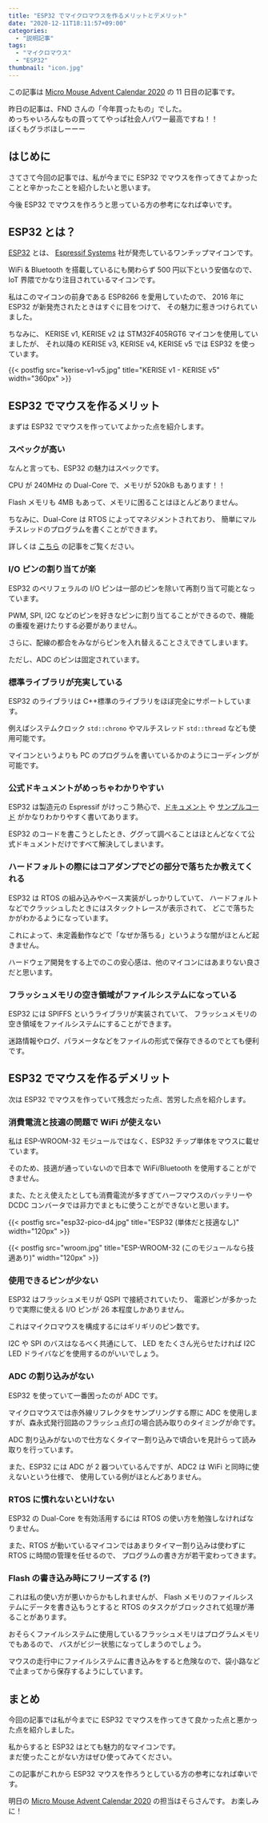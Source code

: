 ```yaml
---
title: "ESP32 でマイクロマウスを作るメリットとデメリット"
date: "2020-12-11T18:11:57+09:00"
categories:
  - "説明記事"
tags:
  - "マイクロマウス"
  - "ESP32"
thumbnail: "icon.jpg"
---
```


この記事は
[Micro Mouse Advent Calendar 2020](https://adventar.org/calendars/5829)
の 11 日目の記事です。

昨日の記事は、FND さんの「今年買ったもの」でした。  
めっちゃいろんなもの買っててやっぱ社会人パワー最高ですね！！  
ぼくもグラボほしーーー

## はじめに

さてさて今回の記事では、私が今までに ESP32 でマウスを作ってきてよかったことと辛かったことを紹介したいと思います。

今後 ESP32 でマウスを作ろうと思っている方の参考になれば幸いです。

<!--more-->

## ESP32 とは？

[ESP32](https://www.espressif.com/en/products/socs/esp32) とは、
[Espressif Systems](https://www.espressif.com/) 社が発売しているワンチップマイコンです。

WiFi & Bluetooth を搭載しているにも関わらず 500 円以下という安価なので、
IoT 界隈でかなり注目されているマイコンです。

私はこのマイコンの前身である ESP8266 を愛用していたので、
2016 年に ESP32 が新発売されたときはすぐに目をつけて、
その魅力に惹きつけられていました。

ちなみに、
KERISE v1, KERISE v2 は STM32F405RGT6 マイコンを使用していましたが、
それ以降の KERISE v3, KERISE v4, KERISE v5 では ESP32 を使っています。

{{< postfig src="kerise-v1-v5.jpg" title="KERISE v1 - KERISE v5" width="360px" >}}

## ESP32 でマウスを作るメリット

まずは ESP32 でマウスを作っていてよかった点を紹介します。

### スペックが高い

なんと言っても、ESP32 の魅力はスペックです。

CPU が 240MHz の Dual-Core で、メモリが 520kB もあります！！

Flash メモリも 4MB もあって、メモリに困ることはほとんどありません。

ちなみに、Dual-Core は RTOS によってマネジメントされており、
簡単にマルチスレッドのプログラムを書くことができます。

詳しくは [こちら](/posts/2017-06-24-esp32-dual-core/) の記事をご覧ください。

### I/O ピンの割り当てが楽

ESP32 のペリフェラルの I/O ピンは一部のピンを除いて再割り当て可能となっています。

PWM, SPI, I2C などのピンを好きなピンに割り当てることができるので、機能の重複を避けたりする必要がありません。

さらに、配線の都合をみながらピンを入れ替えることさえできてしまいます。

ただし、ADC のピンは固定されています。

### 標準ライブラリが充実している

ESP32 のライブラリは C++標準のライブラリをほぼ完全にサポートしています。

例えばシステムクロック `std::chrono` やマルチスレッド `std::thread` なども使用可能です。

マイコンというよりも PC のプログラムを書いているかのようにコーディングが可能です。

### 公式ドキュメントがめっちゃわかりやすい

ESP32 は製造元の Espressif がけっこう熱心で、[ドキュメント](https://docs.espressif.com/projects/esp-idf/en/latest/esp32/index.html) や [サンプルコード](https://github.com/espressif/esp-idf/tree/master/examples) がかなりわかりやすく書いてあります。

ESP32 のコードを書こうとしたとき、ググって調べることはほとんどなくて公式ドキュメントだけですべて解決してしまいます。

### ハードフォルトの際にはコアダンプでどの部分で落ちたか教えてくれる

ESP32 は RTOS の組み込みやベース実装がしっかりしていて、
ハードフォルトなどでクラッシュしたときにはスタックトレースが表示されて、
どこで落ちたかがわかるようになっています。

これによって、未定義動作などで「なぜか落ちる」というような闇がほとんど起きません。

ハードウェア開発をする上でのこの安心感は、他のマイコンにはあまりない良さだと思います。

### フラッシュメモリの空き領域がファイルシステムになっている

ESP32 には SPIFFS というライブラリが実装されていて、
フラッシュメモリの空き領域をファイルシステムにすることができます。

迷路情報やログ、パラメータなどをファイルの形式で保存できるのでとても便利です。

## ESP32 でマウスを作るデメリット

次は ESP32 でマウスを作っていて残念だった点、苦労した点を紹介します。

### 消費電流と技適の問題で WiFi が使えない

私は ESP-WROOM-32 モジュールではなく、ESP32 チップ単体をマウスに載せています。

そのため、技適が通っていないので日本で WiFi/Bluetooth を使用することができません。

また、たとえ使えたとしても消費電流が多すぎてハーフマウスのバッテリーや DCDC コンバータでは非力でまともに使うことができないと思います。

{{< postfig src="esp32-pico-d4.jpg" title="ESP32 (単体だと技適なし)" width="120px" >}}

{{< postfig src="wroom.jpg" title="ESP-WROOM-32 (このモジュールなら技適あり)" width="120px" >}}

### 使用できるピンが少ない

ESP32 はフラッシュメモリが QSPI で接続されていたり、
電源ピンが多かったりで実際に使える I/O ピンが 26 本程度しかありません。

これはマイクロマウスを構成するにはギリギリのピン数です。

I2C や SPI のバスはなるべく共通にして、
LED をたくさん光らせたければ I2C LED ドライバなどを使用するのがいいでしょう。

### ADC の割り込みがない

ESP32 を使っていて一番困ったのが ADC です。

マイクロマウスでは赤外線リフレクタをサンプリングする際に ADC を使用しますが、森永式発行回路のフラッシュ点灯の場合読み取りのタイミングが命です。

ADC 割り込みがないので仕方なくタイマー割り込みで頃合いを見計らって読み取りを行っています。

また、ESP32 には ADC が 2 器ついているんですが、ADC2 は WiFi と同時に使えないという仕様で、
使用している例がほとんどありません。

### RTOS に慣れないといけない

ESP32 の Dual-Core を有効活用するには RTOS の使い方を勉強しなければなりません。

また、RTOS が動いているマイコンではあまりタイマー割り込みは使わずに RTOS に時間の管理を任せるので、
プログラムの書き方が若干変わってきます。

### Flash の書き込み時にフリーズする (?)

これは私の使い方が悪いからかもしれませんが、
Flash メモリのファイルシステムにデータを書き込もうとすると RTOS のタスクがブロックされて処理が滞ることがあります。

おそらくファイルシステムに使用しているフラッシュメモリはプログラムメモリでもあるので、
バスがビジー状態になってしまうのでしょう。

マウスの走行中にファイルシステムに書き込みをすると危険なので、袋小路などで止まってから保存するようにしています。

## まとめ

今回の記事では私が今までに ESP32 でマウスを作ってきて良かった点と悪かった点を紹介しました。

私からすると ESP32 はとても魅力的なマイコンです。  
まだ使ったことがない方はぜひ使ってみてください。

この記事がこれから ESP32 マウスを作ろうとしている方の参考になれば幸いです。

明日の
[Micro Mouse Advent Calendar 2020](https://adventar.org/calendars/5829)
の担当はそらさんです。
お楽しみに！
